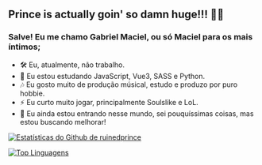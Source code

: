 ## Prince is actually goin' so damn huge!!! 💯💯

### Salve! Eu me chamo Gabriel Maciel, ou só Maciel para os mais íntimos;

- 🛠 Eu, atualmente, não trabalho.
- 🧷 Eu estou estudando JavaScript, Vue3, SASS e Python.
- 🎶 Eu gosto muito de produção músical, estudo e produzo por puro hobbie.
- ⚡ Eu curto muito jogar, principalmente Soulslike e LoL.
- 📝 Eu ainda estou entrando nesse mundo, sei pouquíssimas coisas, mas estou buscando melhorar!

<div>

[![Estatísticas do Github de ruinedprince](https://github-readme-stats.vercel.app/api?username=ruinedprince&count_private=true&show_icons=true&theme=transparent&text_color=ffff&title_color=808080&icon_color=808080&hide_border=true)](https://github.com/ruinedprince/github-readme-stats)

[![Top Linguagens](https://github-readme-stats.vercel.app/api/top-langs/?username=ruinedprince&layout=compact&theme=transparent&text_color=ffff&title_color=808080&hide_border=true)](https://github.com/ruinedprince/github-readme-stats)

</div>
